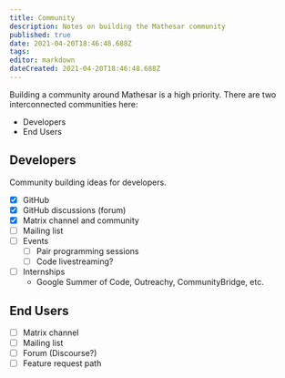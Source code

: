```yaml
---
title: Community
description: Notes on building the Mathesar community
published: true
date: 2021-04-20T18:46:48.688Z
tags: 
editor: markdown
dateCreated: 2021-04-20T18:46:48.688Z
---
```


Building a community around Mathesar is a high priority. There are two interconnected communities here:
- Developers
- End Users

## Developers
Community building ideas for developers.

- [x] GitHub
- [x] GitHub discussions (forum)
- [x] Matrix channel and community
- [ ] Mailing list
- [ ] Events
	- [ ] Pair programming sessions
  - [ ] Code livestreaming?
- [ ] Internships
	- Google Summer of Code, Outreachy, CommunityBridge, etc.

## End Users
- [ ] Matrix channel
- [ ] Mailing list
- [ ] Forum (Discourse?)
- [ ] Feature request path
